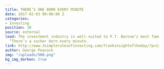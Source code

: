 ```yaml
---
title: THERE’S ONE BORN EVERY MINUTE
date: 2017-02-03 00:00:00 Z
categories:
- Investing
position: 10
source: external
lead: The investment industry is well-suited to P.T. Barnum’s most famous utterance,
  “There’s a sucker born every minute.
link: http://www.3simplerulesofinvesting.com/frankinsightoftheday/?p=1297
author: George Peacock
img: "/uploads/500.png"
bg_img_darken: true
---
```


